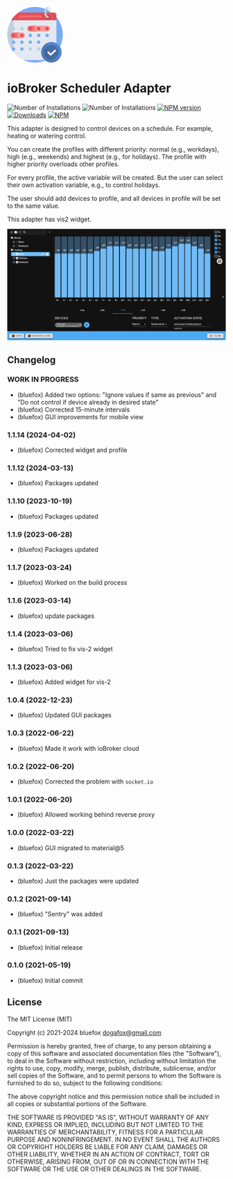 ![Logo](admin/scheduler.png)
# ioBroker Scheduler Adapter

![Number of Installations](http://iobroker.live/badges/scheduler-installed.svg) ![Number of Installations](http://iobroker.live/badges/scheduler-stable.svg) [![NPM version](http://img.shields.io/npm/v/iobroker.scheduler.svg)](https://www.npmjs.com/package/iobroker.scheduler)
[![Downloads](https://img.shields.io/npm/dm/iobroker.scheduler.svg)](https://www.npmjs.com/package/iobroker.scheduler)
[![NPM](https://nodei.co/npm/iobroker.scheduler.png?downloads=true)](https://nodei.co/npm/iobroker.scheduler/)

This adapter is designed to control devices on a schedule. For example, heating or watering control.

You can create the profiles with different priority: normal (e.g., workdays), high (e.g., weekends) and highest (e.g., for holidays).
The profile with higher priority overloads other profiles.

For every profile, the active variable will be created.
But the user can select their own activation variable, e.g., to control holidays. 

The user should add devices to profile, and all devices in profile will be set to the same value.

This adapter has vis2 widget.

![Screenshot](img/scheduler.png)

<!--
	Placeholder for the next version (at the beginning of the line):
	### **WORK IN PROGRESS**
-->

## Changelog
### **WORK IN PROGRESS**
* (bluefox) Added two options: "Ignore values if same as previous" and "Do not control if device already in desired state"
* (bluefox) Corrected 15-minute intervals
* (bluefox) GUI improvements for mobile view

### 1.1.14 (2024-04-02)
* (bluefox) Corrected widget and profile

### 1.1.12 (2024-03-13)
* (bluefox) Packages updated

### 1.1.10 (2023-10-19)
* (bluefox) Packages updated

### 1.1.9 (2023-06-28)
* (bluefox) Packages updated

### 1.1.7 (2023-03-24)
* (bluefox) Worked on the build process

### 1.1.6 (2023-03-14)
* (bluefox) update packages

### 1.1.4 (2023-03-06)
* (bluefox) Tried to fix vis-2 widget

### 1.1.3 (2023-03-06)
* (bluefox) Added widget for vis-2

### 1.0.4 (2022-12-23)
* (bluefox) Updated GUI packages

### 1.0.3 (2022-06-22)
* (bluefox) Made it work with ioBroker cloud

### 1.0.2 (2022-06-20)
* (bluefox) Corrected the problem with `socket.io`

### 1.0.1 (2022-06-20)
* (bluefox) Allowed working behind reverse proxy

### 1.0.0 (2022-03-22)
* (bluefox) GUI migrated to material@5

### 0.1.3 (2022-03-22)
* (bluefox) Just the packages were updated

### 0.1.2 (2021-09-14)
* (bluefox) "Sentry" was added

### 0.1.1 (2021-09-13)
* (bluefox) Initial release

### 0.1.0 (2021-05-19)
* (bluefox) Initial commit

## License
The MIT License (MIT)

Copyright (c) 2021-2024 bluefox <dogafox@gmail.com>

Permission is hereby granted, free of charge, to any person obtaining a copy
of this software and associated documentation files (the "Software"), to deal
in the Software without restriction, including without limitation the rights
to use, copy, modify, merge, publish, distribute, sublicense, and/or sell
copies of the Software, and to permit persons to whom the Software is
furnished to do so, subject to the following conditions:

The above copyright notice and this permission notice shall be included in all
copies or substantial portions of the Software.

THE SOFTWARE IS PROVIDED "AS IS", WITHOUT WARRANTY OF ANY KIND, EXPRESS OR
IMPLIED, INCLUDING BUT NOT LIMITED TO THE WARRANTIES OF MERCHANTABILITY,
FITNESS FOR A PARTICULAR PURPOSE AND NONINFRINGEMENT. IN NO EVENT SHALL THE
AUTHORS OR COPYRIGHT HOLDERS BE LIABLE FOR ANY CLAIM, DAMAGES OR OTHER
LIABILITY, WHETHER IN AN ACTION OF CONTRACT, TORT OR OTHERWISE, ARISING FROM,
OUT OF OR IN CONNECTION WITH THE SOFTWARE OR THE USE OR OTHER DEALINGS IN THE
SOFTWARE.
